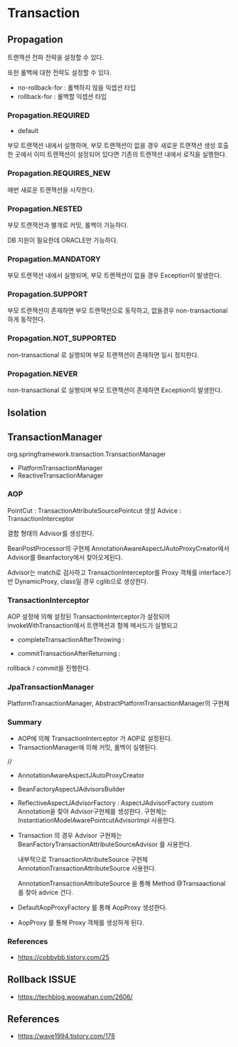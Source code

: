 # Transaction

## Propagation

트랜잭션 전파 전략을 설정할 수 있다. 

또한 롤백에 대한 전략도 설정할 수 있다. 

- no-rollback-for : 롤백하지 않을 익셉션 타입
- rollback-for : 롤백할 익셉션 타입

### Propagation.REQUIRED

- default 

부모 트랜잭션 내에서 실행하며, 부모 트랜잭션이 없을 경우 새로운 트랜잭션 생성
호출한 곳에서 이미 트랜잭션이 설정되어 있다면 기존의 트랜잭션 내에서 로직을 실행한다.

### Propagation.REQUIRES_NEW

매번 새로운 트랜잭션을 시작한다. 

### Propagation.NESTED

부모 트랜잭션과 별개로 커밋, 롤백이 가능하다. 

DB 지원이 필요한데 ORACLE만 가능하다.

### Propagation.MANDATORY

부모 트랜잭션 내에서 실행되며, 부모 트랜잭션이 없을 경우 Exception이 발생한다.

### Propagation.SUPPORT

부모 트랜잭션이 존재하면 부모 트랜잭션으로 동작하고, 없을경우 non-transactional 하게 동작한다.

### Propagation.NOT_SUPPORTED

non-transactional 로 실행되며 부모 트랜잭션이 존재하면 일시 정지한다.

### Propagation.NEVER

non-transactional 로 실행되며 부모 트랜잭션이 존재하면 Exception이 발생한다.



## Isolation

## TransactionManager
org.springframework.transaction.TransactionManager

- PlatformTransactionManager
- ReactiveTransactionManager

### AOP

PointCut : TransactionAttributeSourcePointcut 생성
Advice : TransactionInterceptor 

결합 형태의 Advisor를 생성한다. 

BeanPostProcessor의 구현체 AnnotationAwareAspectJAutoProxyCreator에서 Advisor를 Beanfactory에서 찾아오게된다. 

Advisor는 match로 검사하고 TransactionInterceptor를 Proxy 객체를 interface기반 DynamicProxy, class일 경우 cglib으로 생성한다.




### TransactionInterceptor

AOP 설정에 의해 설정된 TransactionInterceptor가 설정되어 invokeWithTransaction에서 트랜잭션과 함께 메서드가 실행되고 

- completeTransactionAfterThrowing : 

- commitTransactionAfterReturning : 

rollback / commit을 진행한다.


### JpaTransactionManager

PlatformTransactionManager, AbstractPlatformTransactionManager의 구현체

### Summary

- AOP에 의해 TransactionInterceptor 가 AOP로 설정된다.
- TransactionManager에 의해 커밋, 롤백이 실행된다.


// 
- AnnotationAwareAspectJAutoProxyCreator 

- BeanFactoryAspectJAdvisorsBuilder

- ReflectiveAspectJAdvisorFactory : AspectJAdvisorFactory  custom Annotation을 찾아 Advisor구현체를 생성한다. 구현체는 InstantiationModelAwarePointcutAdvisorImpl 사용한다.

- Transaction 의 경우 Advisor 구현체는 BeanFactoryTransactionAttributeSourceAdvisor 를 사용한다. 

  내부적으로 TransactionAttributeSource 구현체 AnnotationTransactionAttributeSource 사용한다. 

  AnnotationTransactionAttributeSource 을 통해 Method @Transaactional 를 찾아 advice 건다.

- DefaultAopProxyFactory 를 통해 AopProxy 생성한다.

- AopProxy 를 통해 Proxy 객체를 생성하게 된다.


### References

- https://cobbybb.tistory.com/25



## Rollback ISSUE

- https://techblog.woowahan.com/2606/

## References

- https://wave1994.tistory.com/178